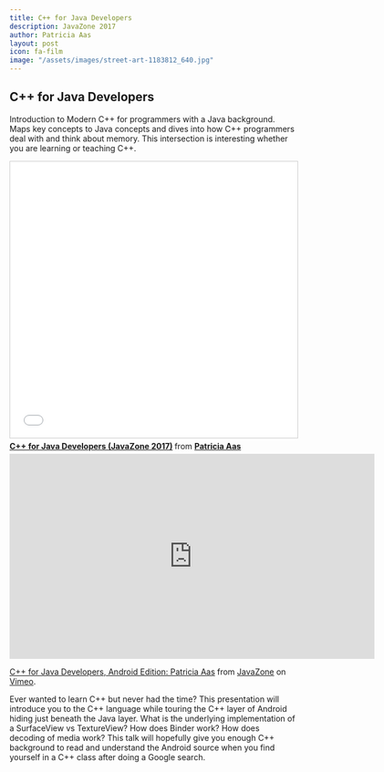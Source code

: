 ```yaml
---
title: C++ for Java Developers
description: JavaZone 2017
author: Patricia Aas
layout: post
icon: fa-film
image: "/assets/images/street-art-1183812_640.jpg"
---
```

<h2>C++ for Java Developers</h2>

<p>
Introduction to Modern C++ for programmers with a Java background. Maps key concepts to Java concepts and dives into how C++ programmers deal with and think about memory. This intersection is interesting whether you are learning or teaching C++.
</p>

<iframe src="//www.slideshare.net/slideshow/embed_code/key/IBffVTX2GsDGNR" width="595" height="485" frameborder="0" marginwidth="0" marginheight="0" scrolling="no" style="border:1px solid #CCC; border-width:1px; margin-bottom:5px; max-width: 100%;" allowfullscreen> </iframe> <div style="margin-bottom:5px"> <strong> <a href="//www.slideshare.net/PatriciaAas/c-for-java-developers-javazone-2017" title="C++ for Java Developers (JavaZone 2017)" target="_blank">C++ for Java Developers (JavaZone 2017)</a> </strong> from <strong><a href="https://www.slideshare.net/PatriciaAas" target="_blank">Patricia Aas</a></strong> </div>

<iframe src="https://player.vimeo.com/video/233796869" width="640" height="360" frameborder="0" webkitallowfullscreen mozallowfullscreen allowfullscreen></iframe>
<p><a href="https://vimeo.com/233796869">C++ for Java Developers, Android Edition: Patricia Aas</a> from <a href="https://vimeo.com/javazone">JavaZone</a> on <a href="https://vimeo.com">Vimeo</a>.</p>
<p>Ever wanted to learn C++ but never had the time? This presentation will introduce you to the C++ language while touring the C++ layer of Android hiding just beneath the Java layer. What is the underlying implementation of a SurfaceView vs TextureView? How does Binder work? How does decoding of media work? This talk will hopefully give you enough C++ background to read and understand the Android source when you find yourself in a C++ class after doing a Google search.</p>
